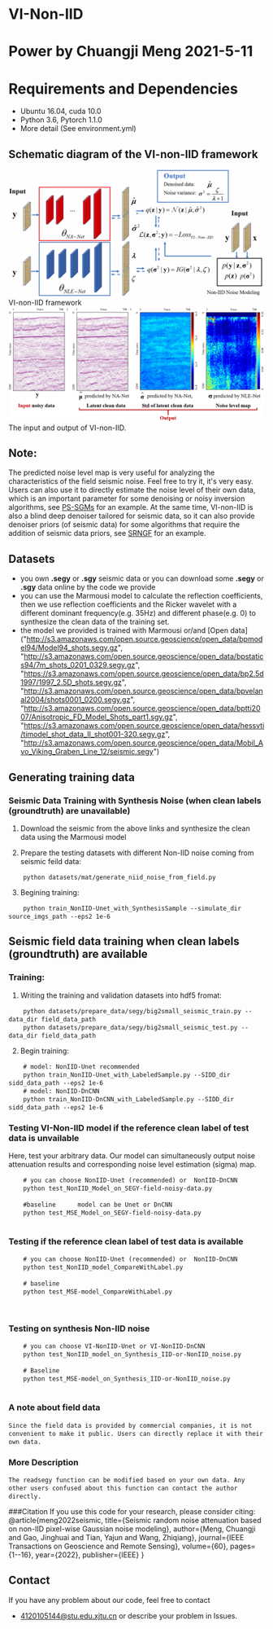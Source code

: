 # VI-Non-IID
# Power by Chuangji Meng 2021-5-11
# Requirements and Dependencies
* Ubuntu 16.04, cuda 10.0
* Python 3.6, Pytorch 1.1.0
* More detail (See environment.yml)

## Schematic diagram of the VI-non-IID framework
![VI-Non-IID](assets/VI-Non-IID.png)
VI-non-IID framework
![VI-non-IID-output](assets/VI-non-IID-output.png)
The input and output of VI-non-IID. 

**Note**:
----------------------------------------------------------------------------------------
The predicted noise level map is very useful for analyzing the characteristics of the field seismic noise. Feel free to try it, it's very easy. Users can also use it to directly estimate the noise level of their own data, which is an important parameter for some denoising or noisy inversion algorithms, see [PS-SGMs](https://github.com/mengchuangji/PS-SGMs-seismic) for an example.
At the same time, VI-non-IID is also a blind deep denoiser tailored for seismic data, so it can also provide denoiser priors (of seismic data) for some algorithms that require the addition of seismic data priors, see [SRNGF](https://github.com/mengchuangji/SRNGF) for an example.

## Datasets
- you own **.segy** or **.sgy** seismic data or you can download some **.segy** or **.sgy** data online by the code we provide
- you can use the Marmousi model to calculate the reflection coefficients, then we use reflection coefficients and the Ricker wavelet with a different dominant frequency(e.g. 35Hz) and different phase(e.g. 0) to synthesize the clean data of the training set.
- the model we provided is trained with Marmousi or/and [Open data] 
("http://s3.amazonaws.com/open.source.geoscience/open_data/bpmodel94/Model94_shots.segy.gz",
        "http://s3.amazonaws.com/open.source.geoscience/open_data/bpstatics94/7m_shots_0201_0329.segy.gz",
        "https://s3.amazonaws.com/open.source.geoscience/open_data/bp2.5d1997/1997_2.5D_shots.segy.gz",
        "http://s3.amazonaws.com/open.source.geoscience/open_data/bpvelanal2004/shots0001_0200.segy.gz",
        "http://s3.amazonaws.com/open.source.geoscience/open_data/bptti2007/Anisotropic_FD_Model_Shots_part1.sgy.gz",
        "https://s3.amazonaws.com/open.source.geoscience/open_data/hessvti/timodel_shot_data_II_shot001-320.segy.gz",
        "http://s3.amazonaws.com/open.source.geoscience/open_data/Mobil_Avo_Viking_Graben_Line_12/seismic.segy")

## Generating training data
### 
[comment]: <> (<img src="./figs/simulation.png" align=center />)

### Seismic Data Training with Synthesis Noise  (when  clean labels (groundtruth) are unavailable)

1. Download the seismic from the above links and synthesize the clean data using the Marmousi model
   
2. Prepare the testing datasets with different Non-IID noise coming from seismic feild data:
```
    python datasets/mat/generate_niid_noise_from_field.py
```
3. Begining training:
```
    python train_NonIID-Unet_with_SynthesisSample --simulate_dir source_imgs_path --eps2 1e-6
```

## Seismic field data training when clean labels (groundtruth) are available

### Training:

1. Writing the training and validation datasets into hdf5 fromat:
```
    python datasets/prepare_data/segy/big2small_seismic_train.py --data_dir field_data_path
    python datasets/prepare_data/segy/big2small_seismic_test.py --data_dir field_data_path
```
2. Begin training:
```
    # model: NonIID-Unet recommended
    python train_NonIID-Unet_with_LabeledSample.py --SIDD_dir sidd_data_path --eps2 1e-6
    # model: NonIID-DnCNN
    python train_NonIID-DnCNN_with_LabeledSample.py --SIDD_dir sidd_data_path --eps2 1e-6
```

### Testing VI-Non-IID model if the reference clean label of test data is unvailable
Here, test your arbitrary data. Our model can simultaneously output noise attenuation results and corresponding noise level estimation (sigma) map.
```
    # you can choose NonIID-Unet (recommended) or  NonIID-DnCNN
    python test_NonIID_Model_on_SEGY-field-noisy-data.py
    
    #baseline      model can be Unet or DnCNN
    python test_MSE_Model_on_SEGY-field-noisy-data.py
    
```

### Testing if the reference clean label of test data is available
```
    # you can choose NonIID-Unet (recommended) or  NonIID-DnCNN
    python test_NonIID_model_CompareWithLabel.py 
    
    # baseline
    python test_MSE-model_CompareWithLabel.py
    
    
```

### Testing on synthesis Non-IID noise
```
    # you can choose VI-NonIID-Unet or VI-NonIID-DnCNN
    python test_NonIID_model_on_Synthesis_IID-or-NonIID_noise.py
    
    # Baseline
    python test_MSE-model_on_Synthesis_IID-or-NonIID_noise.py
    
```
### A note about field data
```
Since the field data is provided by commercial companies, it is not convenient to make it public. Users can directly replace it with their own data. 
```
### More Description 
```
The readsegy function can be modified based on your own data. Any other users confused about this function can contact the author directly.
```

###Citation
If you use this code for your research, please consider citing:
@article{meng2022seismic,
  title={Seismic random noise attenuation based on non-IID pixel-wise Gaussian noise modeling},
  author={Meng, Chuangji and Gao, Jinghuai and Tian, Yajun and Wang, Zhiqiang},
  journal={IEEE Transactions on Geoscience and Remote Sensing},
  volume={60},
  pages={1--16},
  year={2022},
  publisher={IEEE}
}

## Contact
If you have any problem about our code, feel free to contact 
- 4120105144@stu.edu.xjtu.cn
or describe your problem in Issues.